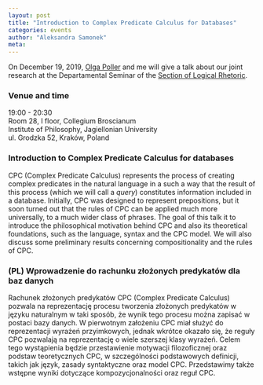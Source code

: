 ```yaml
---
layout: post
title: "Introduction to Complex Predicate Calculus for Databases"
categories: events 
author: "Aleksandra Samonek"
meta: 
---
```


On December 19, 2019, [Olga Poller](https://www.researchgate.net/profile/Olga_Poller) and me will give a talk about our joint research at the Departamental Seminar of the [Section of Logical Rhetoric](https://filozofia.uj.edu.pl/en_GB/department-of-logical-rethorics).

### Venue and time

19:00 - 20:30 <br>
Room 28, I floor, Collegium Broscianum <br>
Institute of Philosophy, Jagiellonian University<br>
ul. Grodzka 52, Kraków, Poland


### Introduction to Complex Predicate Calculus for databases

CPC (Complex Predicate Calculus) represents the process of creating complex predicates in the natural language in a such a way that the result of this process (which we will call a _query_) constitutes information included in a database. Initially, CPC was designed to represent prepositions, but it soon turned out that the rules of CPC can be applied much more universally, to a much wider class of phrases. The goal of this talk it to introduce the philosophical motivation behind CPC and also its theoretical foundations, such as the language, syntax and the CPC model. We will also discuss some preliminary results concerning compositionality and the rules of CPC. 


### (PL) Wprowadzenie do rachunku złożonych predykatów dla baz danych  

Rachunek złożonych predykatów CPC (Complex Predicate Calculus) pozwala na reprezentację procesu tworzenia złożonych predykatów w języku naturalnym w taki sposób, że wynik tego procesu można zapisać w postaci bazy danych. W pierwotnym założeniu CPC miał służyć do reprezentacji wyrażeń przyimkowych, jednak wkrótce okazało się, że reguły CPC pozwalają na reprezentację o wiele szerszej klasy wyrażeń. Celem tego wystąpienia będzie przestawienie motywacji filozoficznej oraz podstaw teoretycznych CPC, w szczególności podstawowych definicji, takich jak język, zasady syntaktyczne oraz model CPC. Przedstawimy także wstępne wyniki dotyczące kompozycjonalności oraz reguł CPC.